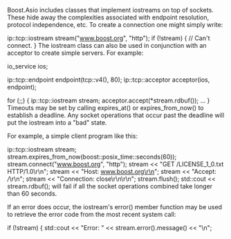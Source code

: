 Boost.Asio includes classes that implement iostreams on top of sockets. These hide away the complexities associated with endpoint resolution, protocol independence, etc. To create a connection one might simply write:

ip::tcp::iostream stream("www.boost.org", "http");
if (!stream)
{
  // Can't connect.
}
The iostream class can also be used in conjunction with an acceptor to create simple servers. For example:

io_service ios;

ip::tcp::endpoint endpoint(tcp::v4(), 80);
ip::tcp::acceptor acceptor(ios, endpoint);

for (;;)
{
  ip::tcp::iostream stream;
  acceptor.accept(*stream.rdbuf());
  ...
}
Timeouts may be set by calling expires_at() or expires_from_now() to establish a deadline. Any socket operations that occur past the deadline will put the iostream into a "bad" state.

For example, a simple client program like this:

ip::tcp::iostream stream;
stream.expires_from_now(boost::posix_time::seconds(60));
stream.connect("www.boost.org", "http");
stream << "GET /LICENSE_1_0.txt HTTP/1.0\r\n";
stream << "Host: www.boost.org\r\n";
stream << "Accept: */*\r\n";
stream << "Connection: close\r\n\r\n";
stream.flush();
std::cout << stream.rdbuf();
will fail if all the socket operations combined take longer than 60 seconds.

If an error does occur, the iostream's error() member function may be used to retrieve the error code from the most recent system call:

if (!stream)
{
  std::cout << "Error: " << stream.error().message() << "\n";
